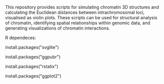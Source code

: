 This repository provides scripts for simulating chromatin 3D structures and calculating the Euclidean distances between intrachromosomal loci, visualised as violin plots. These scripts can be used for structural analysis of chromatin, identifying spatial relationships within genomic data, and generating visualizations of chromatin interactions.

R dependeces:

install.packages("svglite")

install.packages("ggpubr")

install.packages("rstatix")

install.packages("ggplot2")





